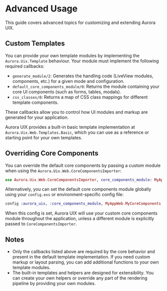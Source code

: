 # Advanced Usage

This guide covers advanced topics for customizing and extending Aurora UIX.

## Custom Templates

You can provide your own template modules by implementing the `Aurora.Uix.Template` behaviour. Your module must implement the following required callbacks:

- `generate_module/2`: Generates the handling code (LiveView modules, components, etc.) for a given mode and configuration.
- `default_core_components_module/0`: Returns the module containing your core UI components (such as forms, tables, modals).
- `css_classes/0`: Returns a map of CSS class mappings for different template components.

These callbacks allow you to control how UI modules and markup are generated for your application.

Aurora UIX provides a built-in basic template implementation at `Aurora.Uix.Web.Templates.Basic`, which you can use as a reference or starting point for your own templates.

## Overriding Core Components

You can override the default core components by passing a custom module when using the `Aurora.Uix.Web.CoreComponentsImporter`:

```elixir
use Aurora.Uix.Web.CoreComponentsImporter, core_components_module: MyAppWeb.MyCoreComponents
```

Alternatively, you can set the default core components module globally using your `config.exs` or environment-specific config file:

```elixir
config :aurora_uix, :core_components_module, MyAppWeb.MyCoreComponents
```

When this config is set, Aurora UIX will use your custom core components module throughout the application, unless a different module is explicitly passed to `CoreComponentsImporter`.

## Notes

- Only the callbacks listed above are required by the core behavior and present in the default template implementation. If you need custom markup or layout parsing, you can add additional functions to your own template modules.
- The built-in templates and helpers are designed for extensibility. You can create your own helpers or override any part of the rendering pipeline by providing your own modules.
